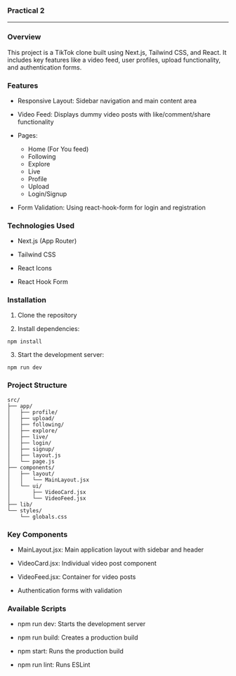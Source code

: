 ### Practical 2
---
### Overview
This project is a TikTok clone built using Next.js, Tailwind CSS, and React. It includes key features like a video feed, user profiles, upload functionality, and authentication forms.

### Features
- Responsive Layout: Sidebar navigation and main content area

- Video Feed: Displays dummy video posts with like/comment/share functionality

- Pages:

    - Home (For You feed)
    - Following
    - Explore
    - Live
    - Profile
    - Upload
    - Login/Signup

- Form Validation: Using react-hook-form for login and registration

### Technologies Used
- Next.js (App Router)

- Tailwind CSS

- React Icons

- React Hook Form

### Installation
1. Clone the repository

2. Install dependencies:
```
npm install
```
3. Start the development server:
```
npm run dev
```

### Project Structure
```
src/
├── app/
│   ├── profile/
│   ├── upload/
│   ├── following/
│   ├── explore/
│   ├── live/
│   ├── login/
│   ├── signup/
│   ├── layout.js
│   └── page.js
├── components/
│   ├── layout/
│   │   └── MainLayout.jsx
│   └── ui/
│       ├── VideoCard.jsx
│       └── VideoFeed.jsx
├── lib/
└── styles/
    └── globals.css
```

### Key Components
- MainLayout.jsx: Main application layout with sidebar and header

- VideoCard.jsx: Individual video post component

- VideoFeed.jsx: Container for video posts

- Authentication forms with validation

### Available Scripts
- npm run dev: Starts the development server

- npm run build: Creates a production build

- npm start: Runs the production build

- npm run lint: Runs ESLint


